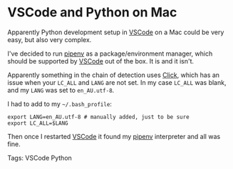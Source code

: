 # VSCode and Python on Mac

Apparently Python development setup in [VSCode][code] on a Mac could be very
easy, but also very complex.

I've decided to run [pipenv][pipenv] as a package/environment manager, which
should be supported by [VSCode][code] out of the box. It is and it isn't.

Apparently something in the chain of detection uses [Click][click], which has
an issue when your `LC_ALL` and `LANG` are not set. In my case `LC_ALL` was
blank, and my `LANG` was set to `en_AU.utf-8`.

I had to add to my `~/.bash_profile`:

```
export LANG=en_AU.utf-8 # manually added, just to be sure
export LC_ALL=$LANG
```

Then once I restarted [VSCode][code] it found my [pipenv][pipenv] interpreter
and all was fine.

[code]: https://code.visualstudio.com
[pipenv]: https://docs.pipenv.org
[click]: http://click.pocoo.org/5/python3/

Tags: VSCode Python